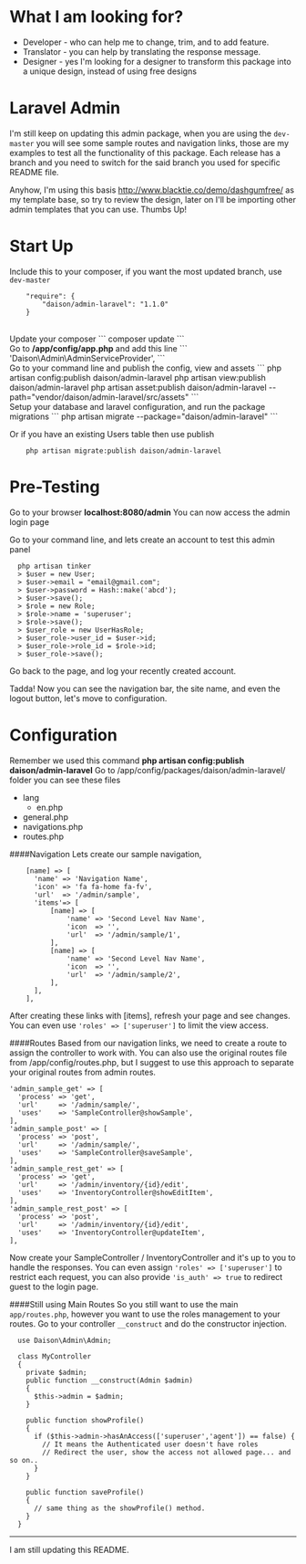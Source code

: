 # What I am looking for?
<ul>
  <li>Developer - who can help me to change, trim, and to add feature.</li>
  <li>Translator - you can help by translating the response message.</li>
  <li>Designer - yes I'm looking for a designer to transform this package into a unique design, instead of using free designs</li>
</ul>

# Laravel Admin
I'm still keep on updating this admin package, when you are using the ``dev-master`` you will see some sample routes and navigation links, those are my examples to test all the functionality of this package. Each release has a branch and you need to switch for the said branch you used for specific README file.

Anyhow, I'm using this basis <a href="http://www.blacktie.co/demo/dashgumfree/">http://www.blacktie.co/demo/dashgumfree/</a> as my template base, so try to review the design, later on I'll be importing other admin templates that you can use. Thumbs Up!


# Start Up
Include this to your composer, if you want the most updated branch, use ``dev-master``
```
  	"require": {
  		"daison/admin-laravel": "1.1.0"
  	}
```


<br>
Update your composer
```
    composer update
```
<br>
Go to <b>/app/config/app.php</b> and add this line
```
    'Daison\Admin\AdminServiceProvider',
```
<br>
Go to your command line and publish the config, view and assets
```
    php artisan config:publish daison/admin-laravel
    php artisan view:publish daison/admin-laravel
    php artisan asset:publish daison/admin-laravel --path="vendor/daison/admin-laravel/src/assets"
```
<br>
Setup your database and laravel configuration, and run the package migrations
```
    php artisan migrate --package="daison/admin-laravel"
```

Or if you have an existing Users table then use publish
```
    php artisan migrate:publish daison/admin-laravel
```

# Pre-Testing
Go to your browser <b>localhost:8080/admin</b>
  You can now access the admin login page
  
  Go to your command line, and lets create an account to test this admin panel
  ```
    php artisan tinker
    > $user = new User;
    > $user->email = "email@gmail.com";
    > $user->password = Hash::make('abcd');
    > $user->save();
    > $role = new Role;
    > $role->name = 'superuser';
    > $role->save();
    > $user_role = new UserHasRole;
    > $user_role->user_id = $user->id;
    > $user_role->role_id = $role->id;
    > $user_role->save();
  ```

  Go back to the page, and log your recently created account.
  
  Tadda! Now you can see the navigation bar, the site name, and even the logout button, let's move to configuration.

# Configuration
Remember we used this command <b>php artisan config:publish daison/admin-laravel</b>
Go to /app/config/packages/daison/admin-laravel/ folder
you can see these files
  <ul>
    <li>lang
      <ul>
        <li>en.php</li>
      </ul>
    </li>
    <li>general.php</li>
    <li>navigations.php</li>
    <li>routes.php</li>
  </ul>

####Navigation
Lets create our sample navigation,
```
    [name] => [
      'name' => 'Navigation Name',
      'icon' => 'fa fa-home fa-fv',
      'url'  => '/admin/sample',
      'items'=> [
          [name] => [
              'name' => 'Second Level Nav Name',
              'icon  => '',
              'url'  => '/admin/sample/1',
          ],
          [name] => [
              'name' => 'Second Level Nav Name',
              'icon  => '',
              'url'  => '/admin/sample/2',
          ],
      ],
    ],
```
After creating these links with [items], refresh your page and see changes. You can even use ``'roles' => ['superuser']`` to limit the view access.

####Routes
Based from our navigation links, we need to create a route to assign the controller to work with. You can also use the original routes file from /app/config/routes.php, but I suggest to use this approach to separate your original routes from admin routes.
  ```
  'admin_sample_get' => [
    'process' => 'get',
    'url'     => '/admin/sample/',
    'uses'    => 'SampleController@showSample',
  ],
  'admin_sample_post' => [
    'process' => 'post',
    'url'     => '/admin/sample/',
    'uses'    => 'SampleController@saveSample',
  ],
  'admin_sample_rest_get' => [
    'process' => 'get',
    'url'     => '/admin/inventory/{id}/edit',
    'uses'    => 'InventoryController@showEditItem',
  ],
  'admin_sample_rest_post' => [
    'process' => 'post',
    'url'     => '/admin/inventory/{id}/edit',
    'uses'    => 'InventoryController@updateItem',
  ],
  ```
  Now create your SampleController / InventoryController and it's up to you to handle the responses. You can even assign ``'roles' => ['superuser']`` to restrict each request, you can also provide ``'is_auth' => true`` to redirect guest to the login page.


####Still using Main Routes
  So you still want to use the main `app/routes.php`, however you want to use the roles management to your routes.
Go to your controller `__construct` and do the constructor injection.

```
  use Daison\Admin\Admin;
  
  class MyController
  {
    private $admin;
    public function __construct(Admin $admin)
    {
      $this->admin = $admin;
    }
    
    public function showProfile()
    {
      if ($this->admin->hasAnAccess(['superuser','agent']) == false) {
        // It means the Authenticated user doesn't have roles
        // Redirect the user, show the access not allowed page... and so on..
      }
    }
    
    public function saveProfile()
    {
      // same thing as the showProfile() method.
    }
  }
```


------------------------------------------------------------------------------------------
I am still updating this README.
